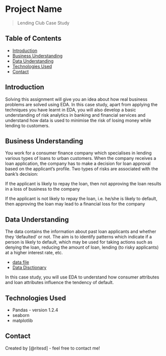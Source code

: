 # Project Name
> Lending Club Case Study


## Table of Contents
* [Introduction](#Introduction)
* [Business Understanding](#Business-Understanding)
* [Data Understanding](#Data-Understanding)
* [Technologies Used](#echnologies-Used)
* [Contact](#Contact)

<!-- You can include any other section that is pertinent to your problem -->

## Introduction

Solving this assignment will give you an idea about how real business problems are solved using EDA. In this case study, apart from applying the techniques you have learnt in EDA, you will also develop a basic understanding of risk analytics in banking and financial services and understand how data is used to minimise the risk of losing money while lending to customers.


## Business Understanding

You work for a consumer finance company which specialises in lending various types of loans to urban customers. When the company receives a loan application, the company has to make a decision for loan approval based on the applicant’s profile. Two types of risks are associated with the bank’s decision:

If the applicant is likely to repay the loan, then not approving the loan results in a loss of business to the company

If the applicant is not likely to repay the loan, i.e. he/she is likely to default, then approving the loan may lead to a financial loss for the company

 
## Data Understanding

The data contains the information about past loan applicants and whether they ‘defaulted’ or not. The aim is to identify patterns which indicate if a person is likely to default, which may be used for taking actions such as denying the loan, reducing the amount of loan, lending (to risky applicants) at a higher interest rate, etc.

- [data file](https://github.com/ritesd/lendingclubcasestudy/blob/main/loan.csv)
- [Data Disctionary](https://github.com/ritesd/lendingclubcasestudy/blob/main/Data_dictionary.xlsx)

In this case study, you will use EDA to understand how consumer attributes and loan attributes influence the tendency of default.
<!-- You don't have to answer all the questions - just the ones relevant to your project. -->

## Technologies Used
- Pandas - version 1.2.4
- seaborn
- matplotlib

<!-- As the libraries versions keep on changing, it is recommended to mention the version of library used in this project -->

## Contact
Created by [@ritesd] - feel free to contact me!


<!-- Optional -->
<!-- ## License -->
<!-- This project is open source and available under the [... License](). -->

<!-- You don't have to include all sections - just the one's relevant to your project -->